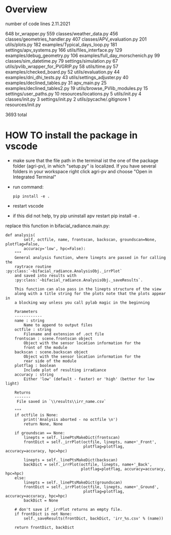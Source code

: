 # Overview

number of code lines 2.11.2021

648	br_wrapper.py
559	classes/weather_data.py
456	classes/geometries_handler.py
407	classes/APV_evaluation.py
201	utils/plots.py
182	examples/Typical_days_loop.py
181	settings/apv_systems.py
166	utils/files_interface.py
129	examples/debug_geometry.py
106	examples/full_day_morschenich.py
99	classes/sim_datetime.py
79	settings/simulation.py
67	utils/pvlib_wrapper_for_PVGRIP.py
58	utils/time.py
57	examples/checked_board.py
52	utils/evaluation.py
44	examples/dni_dhi_tests.py
43	utils/settings_adjuster.py
40	examples/declined_tables.py
31	apv_main.py
25	examples/declined_tables2.py
19	utils/browse_PVlib_modules.py
15	settings/user_paths.py
10	resources/locations.py
5	utils/init.py
4	classes/init.py
3	settings/init.py
2	utils/pycache/.gitignore
1	resources/init.py

3693 total



# HOW TO install the package in vscode

- make sure that the file path in the terminal ist the one of the
package folder (agri-pv), in which "setup.py" is localized. If you have several folders in your workspace right click agri-pv and choose "Open in Integrated Terminal"

- run command:

      pip install -e .

- restart vscode

- if this did not help, try
    pip uninstall apv
    restart
    pip install -e .



replace this function in bifacial_radiance.main.py:

    def analysis(
            self, octfile, name, frontscan, backscan, groundscan=None, plotflag=False,
            accuracy='low', hpc=False):
        """
        General analysis function, where linepts are passed in for calling the
        raytrace routine :py:class:`~bifacial_radiance.AnalysisObj._irrPlot`
        and saved into results with
        :py:class:`~bifacial_radiance.AnalysisObj._saveResults`.

        This function can also pass in the linepts structure of the view
        along with a title string for the plots note that the plots appear in
        a blocking way unless you call pylab magic in the beginning

        Parameters
        ------------
        name : string
            Name to append to output files
        octfile : string
            Filename and extension of .oct file
        frontscan : scene.frontscan object
            Object with the sensor location information for the
            front of the module
        backscan : scene.backscan object
            Object with the sensor location information for the
            rear side of the module
        plotflag : boolean
            Include plot of resulting irradiance
        accuracy : string
            Either 'low' (default - faster) or 'high' (better for low light)

        Returns
        -------
         File saved in `\\results\\irr_name.csv`

        """
        if octfile is None:
            print('Analysis aborted - no octfile \n')
            return None, None

        if groundscan == None:
            linepts = self._linePtsMakeDict(frontscan)
            frontDict = self._irrPlot(octfile, linepts, name+'_Front',
                                      plotflag=plotflag, accuracy=accuracy, hpc=hpc)

            linepts = self._linePtsMakeDict(backscan)
            backDict = self._irrPlot(octfile, linepts, name+'_Back',
                                     plotflag=plotflag, accuracy=accuracy, hpc=hpc)
        else:
            linepts = self._linePtsMakeDict(groundscan)
            frontDict = self._irrPlot(octfile, linepts, name+'_Ground',
                                      plotflag=plotflag, accuracy=accuracy, hpc=hpc)
            backDict = None

        # don't save if _irrPlot returns an empty file.
        if frontDict is not None:
            self._saveResults(frontDict, backDict, 'irr_%s.csv' % (name))

        return frontDict, backDict